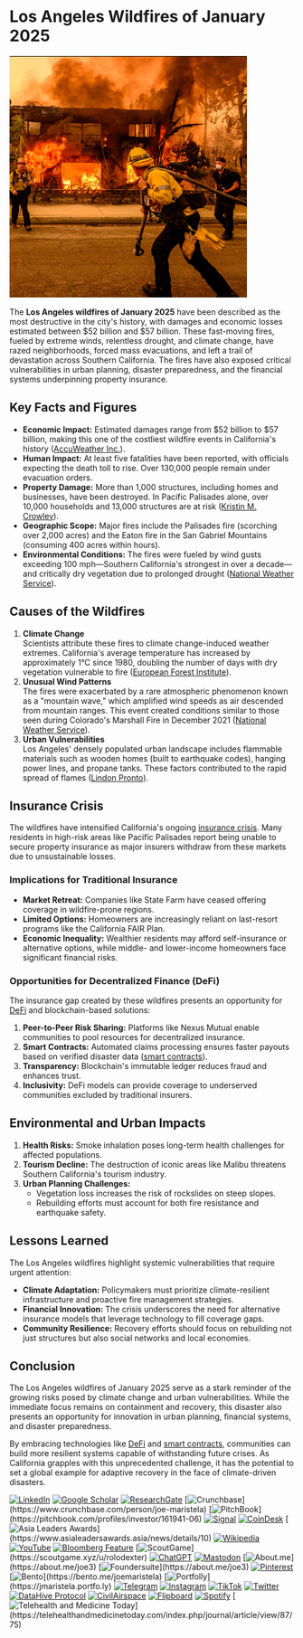 # Los Angeles Wildfires of January 2025

![alt text]({22E00CCC-461F-4CB0-A40C-86359E85E752}.png)

The **Los Angeles wildfires of January 2025** have been described as the most destructive in the city's history, with damages and economic losses estimated between $52 billion and $57 billion. These fast-moving fires, fueled by extreme winds, relentless drought, and climate change, have razed neighborhoods, forced mass evacuations, and left a trail of devastation across Southern California. The fires have also exposed critical vulnerabilities in urban planning, disaster preparedness, and the financial systems underpinning property insurance.

## Key Facts and Figures

* **Economic Impact:** Estimated damages range from $52 billion to $57 billion, making this one of the costliest wildfire events in California's history ([AccuWeather Inc.](https://www.euronews.com/business/2025/01/09/california-wildfires-cause-50-billion-in-damage-and-economic-losses)).
* **Human Impact:** At least five fatalities have been reported, with officials expecting the death toll to rise. Over 130,000 people remain under evacuation orders.
* **Property Damage:** More than 1,000 structures, including homes and businesses, have been destroyed. In Pacific Palisades alone, over 10,000 households and 13,000 structures are at risk ([Kristin M. Crowley](https://www.nytimes.com/2025/01/08/us/wildfires-los-angeles-california.html)).
* **Geographic Scope:** Major fires include the Palisades fire (scorching over 2,000 acres) and the Eaton fire in the San Gabriel Mountains (consuming 400 acres within hours).
* **Environmental Conditions:** The fires were fueled by wind gusts exceeding 100 mph—Southern California's strongest in over a decade—and critically dry vegetation due to prolonged drought ([National Weather Service](https://www.bworldonline.com/world/2025/01/09/645652/winds-warmth-and-relentless-drought-fueled-los-angeles-fires-scientists-say)).

## Causes of the Wildfires

1. **Climate Change**\
   Scientists attribute these fires to climate change-induced weather extremes. California's average temperature has increased by approximately 1°C since 1980, doubling the number of days with dry vegetation vulnerable to fire ([European Forest Institute](https://www.bworldonline.com/world/2025/01/09/645652/winds-warmth-and-relentless-drought-fueled-los-angeles-fires-scientists-say)).
2. **Unusual Wind Patterns**\
   The fires were exacerbated by a rare atmospheric phenomenon known as a "mountain wave," which amplified wind speeds as air descended from mountain ranges. This event created conditions similar to those seen during Colorado's Marshall Fire in December 2021 ([National Weather Service](https://www.bworldonline.com/world/2025/01/09/645652/winds-warmth-and-relentless-drought-fueled-los-angeles-fires-scientists-say)).
3. **Urban Vulnerabilities**\
   Los Angeles' densely populated urban landscape includes flammable materials such as wooden homes (built to earthquake codes), hanging power lines, and propane tanks. These factors contributed to the rapid spread of flames ([Lindon Pronto](https://www.bworldonline.com/world/2025/01/09/645652/winds-warmth-and-relentless-drought-fueled-los-angeles-fires-scientists-say)).

## Insurance Crisis

The wildfires have intensified California's ongoing [insurance crisis](INSURANCE_CRISIS.md). Many residents in high-risk areas like Pacific Palisades report being unable to secure property insurance as major insurers withdraw from these markets due to unsustainable losses.

### Implications for Traditional Insurance

* **Market Retreat:** Companies like State Farm have ceased offering coverage in wildfire-prone regions.
* **Limited Options:** Homeowners are increasingly reliant on last-resort programs like the California FAIR Plan.
* **Economic Inequality:** Wealthier residents may afford self-insurance or alternative options, while middle- and lower-income homeowners face significant financial risks.

### Opportunities for Decentralized Finance (DeFi)

The insurance gap created by these wildfires presents an opportunity for [DeFi](../CRYPTO/DEFI.md) and blockchain-based solutions:

1. **Peer-to-Peer Risk Sharing:** Platforms like Nexus Mutual enable communities to pool resources for decentralized insurance.
2. **Smart Contracts:** Automated claims processing ensures faster payouts based on verified disaster data ([smart contracts](SMART_CONTRACTS.md)).
3. **Transparency:** Blockchain's immutable ledger reduces fraud and enhances trust.
4. **Inclusivity:** DeFi models can provide coverage to underserved communities excluded by traditional insurers.

## Environmental and Urban Impacts

1. **Health Risks:** Smoke inhalation poses long-term health challenges for affected populations.
2. **Tourism Decline:** The destruction of iconic areas like Malibu threatens Southern California's tourism industry.
3. **Urban Planning Challenges:**
   * Vegetation loss increases the risk of rockslides on steep slopes.
   * Rebuilding efforts must account for both fire resistance and earthquake safety.

## Lessons Learned

The Los Angeles wildfires highlight systemic vulnerabilities that require urgent attention:

* **Climate Adaptation:** Policymakers must prioritize climate-resilient infrastructure and proactive fire management strategies.
* **Financial Innovation:** The crisis underscores the need for alternative insurance models that leverage technology to fill coverage gaps.
* **Community Resilience:** Recovery efforts should focus on rebuilding not just structures but also social networks and local economies.

## Conclusion

The Los Angeles wildfires of January 2025 serve as a stark reminder of the growing risks posed by climate change and urban vulnerabilities. While the immediate focus remains on containment and recovery, this disaster also presents an opportunity for innovation in urban planning, financial systems, and disaster preparedness.

By embracing technologies like [DeFi](../CRYPTO/DEFI.md) and [smart contracts](SMART_CONTRACTS.md), communities can build more resilient systems capable of withstanding future crises. As California grapples with this unprecedented challenge, it has the potential to set a global example for adaptive recovery in the face of climate-driven disasters.

[![LinkedIn](https://img.shields.io/badge/LinkedIn-Profile-0077B5?style=flat-square\&logo=linkedin\&logoColor=white)](https://linkedin.com/in/rolodexter) [![Google Scholar](https://img.shields.io/badge/Google_Scholar-Profile-4285F4?style=flat-square\&logo=googlescholar\&logoColor=white)](https://scholar.google.com/citations?user=gHTHirEAAAAJ) [![ResearchGate](https://img.shields.io/badge/ResearchGate-Profile-00CCBB?style=flat-square\&logo=researchgate\&logoColor=white)](https://www.researchgate.net/profile/Joe-Maristela-2) [![Crunchbase](https://img.shields.io/badge/Crunchbase-Profile-0288D1?style=flat-square\&logo=data:image/svg+xml;base64,PHN...)](https://www.crunchbase.com/person/joe-maristela) [![PitchBook](https://img.shields.io/badge/PitchBook-Profile-003B6B?style=flat-square\&logo=data:image/svg+xml;base64,PHN...)](https://pitchbook.com/profiles/investor/161941-06) [![Signal](https://img.shields.io/badge/Signal-Profile-6E97F0?style=flat-square\&logo=signal\&logoColor=white)](https://signal.nfx.com/investors/joe-maristela) [![CoinDesk](https://img.shields.io/badge/CoinDesk-Contributor-F7931A?style=flat-square\&logo=news\&logoColor=white)](https://www.coindesk.com/author/joe-maristela) [![Asia Leaders Awards](https://img.shields.io/badge/Asia_Leaders_Awards-Feature-DA291C?style=flat-square\&logo=data:image/svg+xml;base64,PHN...)](https://www.asialeadersawards.asia/news/details/10) [![Wikipedia](https://img.shields.io/badge/Wikipedia-Profile-000000?style=flat-square\&logo=wikipedia\&logoColor=white)](https://en.wikipedia.org/wiki/File:Joe_Maristela_in_Paniqui_Tarlac_Tech_Seminar_2015.jpg) [![YouTube](https://img.shields.io/badge/YouTube-Channel-FF0000?style=flat-square\&logo=youtube\&logoColor=white)](https://www.youtube.com/@rolodexter) [![Bloomberg Feature](https://img.shields.io/badge/Bloomberg-Feature-5E5E5E?style=flat-square\&logo=youtube\&logoColor=white)](https://www.youtube.com/watch?v=Ep8Mo0kRjaY) [![ScoutGame](https://img.shields.io/badge/ScoutGame-Profile-8A2BE2?style=flat-square\&logo=data:image/svg+xml;base64,PHN...)](https://scoutgame.xyz/u/rolodexter) [![ChatGPT](https://img.shields.io/badge/ChatGPT-Resume_and_Biodata-00A67E?style=flat-square\&logo=chatgpt\&logoColor=white)](https://chatgpt.com/g/g-675caa5a54e88191bd807764592df744-joe-s-resume-and-application-data) [![Mastodon](https://img.shields.io/badge/Mastodon-Profile-6364FF?style=flat-square\&logo=mastodon\&logoColor=white)](https://mastodon.social/@JoeMaristela) [![About.me](https://img.shields.io/badge/About.me-Profile-000000?style=flat-square\&logo=data:image/svg+xml;base64,PHN...)](https://about.me/joe3) [![Foundersuite](https://img.shields.io/badge/Foundersuite-Profile-0056D2?style=flat-square\&logo=data:image/svg+xml;base64,PHN...)](https://about.me/joe3) [![Pinterest](https://img.shields.io/badge/Pinterest-@rolodexter-BD081C?style=flat-square\&logo=pinterest\&logoColor=white)](https://nl.pinterest.com/rolodexter/) [![Bento](https://img.shields.io/badge/Bento-Profile-F7931A?style=flat-square\&logo=data:image/svg+xml;base64,PHN...)](https://bento.me/joemaristela) [![Portfolly](https://img.shields.io/badge/Portfolly-Profile-F7931A?style=flat-square\&logo=data:image/svg+xml;base64,PHN...)](https://jmaristela.portfo.ly) [![Telegram](https://img.shields.io/badge/Telegram-Contact-2CA5E0?style=flat-square\&logo=telegram\&logoColor=white)](https://t.me/joemaristela) [![Instagram](https://img.shields.io/badge/Instagram-@joemaristela3-E4405F?style=flat-square\&logo=instagram\&logoColor=white)](https://www.instagram.com/joemaristela3/) [![TikTok](https://img.shields.io/badge/TikTok-@rolodexter-000000?style=flat-square\&logo=tiktok\&logoColor=white)](https://www.tiktok.com/@rolodexter) [![Twitter](https://img.shields.io/badge/Twitter-Profile-1DA1F2?style=flat-square\&logo=twitter\&logoColor=white)](https://twitter.com/joemaristela) [![DataHive Protocol](https://img.shields.io/badge/DataHive-Protocol-005F73?style=flat-square\&logo=github\&logoColor=white)](https://github.com/rolodexter/DataHive-Protocol) [![CivilAirspace](https://img.shields.io/badge/CivilAirspace-Project-023047?style=flat-square\&logo=github\&logoColor=white)](https://github.com/rolodexter/CivilAirspace) [![Flipboard](https://img.shields.io/badge/Flipboard-Magazine-E83151?style=flat-square\&logo=flipboard\&logoColor=white)](https://flipboard.com/@rolodexter/rolodexter-jergu04fz) [![Spotify](https://img.shields.io/badge/Spotify-Listen-1DB954?style=flat-square\&logo=spotify\&logoColor=white)](https://open.spotify.com/show/11s0wEdbc8k3caT6xur57a) [![Telehealth and Medicine Today](https://img.shields.io/badge/Telehealth-Article-0077B5?style=flat-square\&logo=data:image/svg+xml;base64,PHN...)](https://telehealthandmedicinetoday.com/index.php/journal/article/view/87/75)
